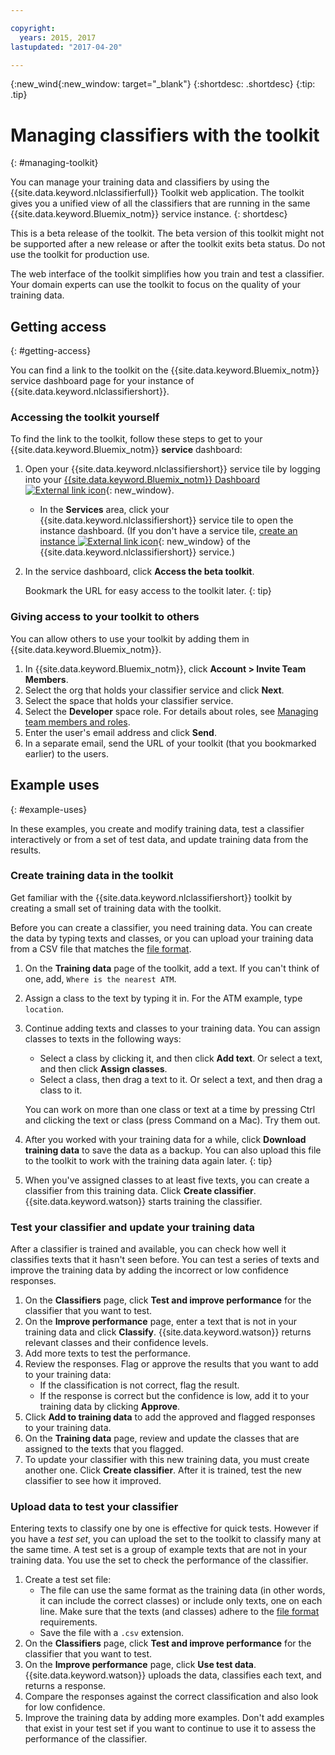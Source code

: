 ```yaml
---

copyright:
  years: 2015, 2017
lastupdated: "2017-04-20"

---
```


{:new_wind{:new_window: target="_blank"}
{:shortdesc: .shortdesc}
{:tip: .tip}

# Managing classifiers with the toolkit
{: #managing-toolkit}

You can manage your training data and classifiers by using the {{site.data.keyword.nlclassifierfull}} Toolkit web application. The toolkit gives you a unified view of all the classifiers that are running in the same {{site.data.keyword.Bluemix_notm}} service instance.
{: shortdesc}

This is a beta release of the toolkit. The beta version of this toolkit might not be supported after a new release or after the toolkit exits beta status. Do not use the toolkit for production use.

The web interface of the toolkit simplifies how you train and test a classifier. Your domain experts can use the toolkit to focus on the quality of your training data.

## Getting access
{: #getting-access}

You can find a link to the toolkit on the {{site.data.keyword.Bluemix_notm}} service dashboard page for your instance of {{site.data.keyword.nlclassifiershort}}.

### Accessing the toolkit yourself

To find the link to the toolkit, follow these steps to get to your {{site.data.keyword.Bluemix_notm}} **service** dashboard:

1.  Open your {{site.data.keyword.nlclassifiershort}} service tile by logging into your [{{site.data.keyword.Bluemix_notm}} Dashboard ![External link icon](../../icons/launch-glyph.svg "External link icon")](https://console.{DomainName}/dashboard/services){: new_window}.

    - In the **Services** area, click your {{site.data.keyword.nlclassifiershort}} service tile to open the instance dashboard. (If you don't have a service tile, [create an instance ![External link icon](../../icons/launch-glyph.svg)](https://console.{DomainName}/catalog/services/natural-language-classifier/){: new_window} of the {{site.data.keyword.nlclassifiershort}} service.)
1.  In the service dashboard, click **Access the beta toolkit**.

    Bookmark the URL for easy access to the toolkit later.
    {: tip}

### Giving access to your toolkit to others

You can allow others to use your toolkit by adding them in {{site.data.keyword.Bluemix_notm}}.

1.  In {{site.data.keyword.Bluemix_notm}}, click **Account > Invite Team Members**.
1.  Select the org that holds your classifier service and click **Next**.
1.  Select the space that holds your classifier service.
1.  Select the **Developer** space role. For details about roles, see [Managing team members and roles](/docs/admin/users_roles.html).
1.  Enter the user's email address and click **Send**.
1.  In a separate email, send the URL of your toolkit (that you bookmarked earlier) to the users.

## Example uses
{: #example-uses}

In these examples, you create and modify training data, test a classifier interactively or from a set of test data, and update training data from the results.

### Create training data in the toolkit

Get familiar with the {{site.data.keyword.nlclassifiershort}} toolkit by creating a small set of training data with the toolkit.

Before you can create a classifier, you need training data. You can create the data by typing texts and classes, or you can upload your training data from a CSV file that matches the [file format](/docs/services/natural-language-classifier/using-your-data.html).

1.  On the **Training data** page of the toolkit, add a text. If you can't think of one, add, `Where is the nearest ATM`.
1.  Assign a class to the text by typing it in. For the ATM example, type `location`.
1.  Continue adding texts and classes to your training data. You can assign classes to texts in the following ways:
    - Select a class by clicking it, and then click **Add text**. Or select a text, and then click **Assign classes**.
    - Select a class, then drag a text to it. Or select a text, and then drag a class to it.

    You can work on more than one class or text at a time by pressing Ctrl and clicking the text or class (press Command on a Mac). Try them out.
1.  After you worked with your training data for a while, click **Download training data** to save the data as a backup.
    You can also upload this file to the toolkit to work with the training data again later.
    {: tip}
1.  When you've assigned classes to at least five texts, you can create a classifier from this training data. Click **Create classifier**. {{site.data.keyword.watson}} starts training the classifier.

### Test your classifier and update your training data

After a classifier is trained and available, you can check how well it classifies texts that it hasn't seen before. You can test a series of texts and improve the training data by adding the incorrect or low confidence responses.

1.  On the **Classifiers** page, click **Test and improve performance** for the classifier that you want to test.
1.  On the **Improve performance** page, enter a text that is not in your training data and click **Classify**. {{site.data.keyword.watson}} returns relevant classes and their confidence levels.
1.  Add more texts to test the performance.
1.  Review the responses. Flag or approve the results that you want to add to your training data:
    - If the classification is not correct, flag the result.
    - If the response is correct but the confidence is low, add it to your training data by clicking **Approve**.
1.  Click **Add to training data** to add the approved and flagged responses to your training data.
1.  On the **Training data** page, review and update the classes that are assigned to the texts that you flagged.
1.  To update your classifier with this new training data, you must create another one. Click **Create classifier**. After it is trained, test the new classifier to see how it improved.

### Upload data to test your classifier

Entering texts to classify one by one is effective for quick tests. However if you have a *test set*, you can upload the set to the toolkit to classify many at the same time. A test set is a group of example texts that are not in your training data. You use the set to check the performance of the classifier.

1.  Create a test set file:
    - The file can use the same format as the training data (in other words, it can include the correct classes) or include only texts, one on each line. Make sure that the texts (and classes) adhere to the [file format](/docs/services/natural-language-classifier/using-your-data.html) requirements.
    - Save the file with a `.csv` extension.
1.  On the **Classifiers** page, click **Test and improve performance** for the classifier that you want to test.
1.  On the **Improve performance** page, click **Use test data**. {{site.data.keyword.watson}} uploads the data, classifies each text, and returns a response.
1.  Compare the responses against the correct classification and also look for low confidence.
1.  Improve the training data by adding more examples. Don't add examples that exist in your test set if you want to continue to use it to assess the performance of the classifier.
